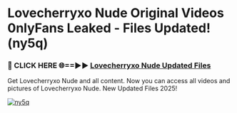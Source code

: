 # Lovecherryxo Nude Original Videos 0nlyFans Leaked - Files Updated! (ny5q)

<h3>🔴 CLICK HERE 🌐==►► <a href="https://tinyurl.com/yc6ubb5a" rel="nofollow">Lovecherryxo Nude Updated Files</a></h3>

Get Lovecherryxo Nude and all content. Now you can access all videos and pictures of Lovecherryxo Nude. New Updated Files 2025!

[![ny5q](https://i.imgur.com/7eu0CRL.gif)](https://tinyurl.com/yc6ubb5a)
